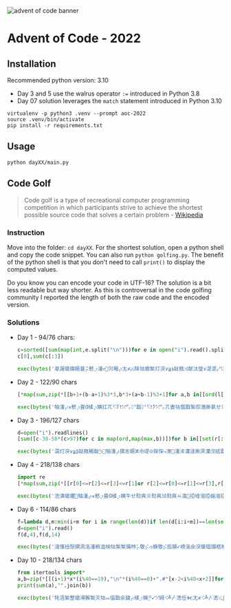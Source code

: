 ![advent of code banner](https://camo.githubusercontent.com/45e775d95451f2bda211ee757d1a959671cf4c762feb1e7ccaca59925704e333/68747470733a2f2f626c6f67732e7361702e636f6d2f77702d636f6e74656e742f75706c6f6164732f323032302f31312f456b616f5151545845414d4134424e2e6a7067)

# Advent of Code - 2022

## Installation

Recommended python version: 3.10
- Day 3 and 5 use the walrus operator `:=` introduced in Python 3.8
- Day 07 solution leverages the `match` statement introduced in Python 3.10

```shell
virtualenv -p python3 .venv --prompt aoc-2022
source .venv/bin/activate
pip install -r requirements.txt
```

## Usage

```shell
python dayXX/main.py
```

## Code Golf

> Code golf is a type of recreational computer programming competition in which participants strive to achieve the shortest possible source code that solves a certain problem - [Wikipedia](https://en.wikipedia.org/wiki/Code_golf)

### Instruction
Move into the folder: `cd dayXX`. For the shortest solution, open a python shell and copy the code snippet.
You can also run `python golfing.py`. The benefit of the python shell is that you don't need to call `print()`
to display the computed values.

Do you know you can encode your code in UTF-16? The solution is a bit less readable but way shorter.
As this is controversal in the code golfing community I reported the length of both the raw code and the encoded version.

### Solutions
- Day 1 - 94/76 chars:
    ```Python
    c=sorted([sum(map(int,e.split("\n")))for e in open("i").read().split("\n\n")])
    c[0],sum(c[:3])
    ```
    ```Python
    exec(bytes('㵣潳瑲摥嬨畳⡭慭⡰湩ⱴ⹥灳楬⡴尢≮⤩昩牯攠椠⁮灯湥∨≩⸩敲摡⤨献汰瑩∨湜湜⤢⥝瀊楲瑮挨せⱝ畳⡭季㌺⥝ ','u16')[2:])
    ```
- Day 2 - 122/90 chars
    ```Python
    [*map(sum,zip(*[[b+1+(b-a+1)%3*3,b*3+(a+b-1)%3+1]for a,b in[[ord(l[0])-65,ord(l[2])-88]for l in open("i").readlines()]]))]
    ```
    ```Python
    exec(bytes('牰湩⡴⩛慭⡰畳Ɑ楺⡰嬪扛ㄫ⠫ⵢ⭡⤱㌥㌪戬㌪⠫⭡ⵢ⤱㌥ㄫ晝牯愠戬椠孮潛摲氨せ⥝㘭ⰵ牯⡤孬崲⴩㠸晝牯氠椠⁮灯湥∨≩⸩敲摡楬敮⡳崩⥝崩 ','u16')[2:])
    ```
- Day 3 - 196/127 chars
    ```Python
    d=open("i").readlines()
    [sum([c-38-58*(c>97)for c in map(ord,map(max,b))])for b in[[set(r[:len(r)//2])&set(r[len(r)//2:])for r in d],[set(d[i])&set(d[i+1])&set(d[i+2])for i in range(0,len(d),3)]]]
    ```
    ```Python
    exec(bytes('㵤灯湥∨≩⸩敲摡楬敮⡳਩牰湩⡴獛浵嬨ⵣ㠳㔭⨸挨㤾⤷潦⁲⁣湩洠灡漨摲洬灡洨硡戬⤩⥝潦⁲⁢湩孛敳⡴孲氺湥爨⼩㈯⥝猦瑥爨汛湥爨⼩㈯崺昩牯爠椠⁮嵤嬬敳⡴孤嵩☩敳⡴孤⭩崱☩敳⡴孤⭩崲昩牯椠椠⁮慲杮⡥ⰰ敬⡮⥤㌬崩嵝 ','u16')[2:])
    ```
- Day 4 - 218/138 chars
    ```Python
    import re
    [*map(sum,zip(*[[r[0]<=r[2]<=r[3]<=r[1]or r[2]<=r[0]<=r[1]<=r[3],r[0]<=r[2]<=r[1]or r[2]<=r[0]<=r[3]]for r in[list(map(int,re.search(r"(\d+)-(\d+),(\d+)-(\d+)",l).groups()))for l in open("i").readlines()]]))]
    ```
    ```Python
    exec(bytes('浩潰瑲爠੥牰湩⡴⩛慭⡰畳Ɑ楺⡰嬪牛せ㱝爽㉛㱝爽㍛㱝爽ㅛ潝⁲孲崲㴼孲崰㴼孲崱㴼孲崳爬せ㱝爽㉛㱝爽ㅛ潝⁲孲崲㴼孲崰㴼孲崳晝牯爠椠孮楬瑳洨灡椨瑮爬⹥敳牡档爨⠢摜⤫⠭摜⤫⠬摜⤫⠭摜⤫Ⱒ⥬朮潲灵⡳⤩昩牯氠椠⁮灯湥∨≩⸩敲摡楬敮⡳崩⥝崩 ','u16')[2:])
    ```
- Day 6 - 114/86 chars
    ```Python
    f=lambda d,m:min(i+m for i in range(len(d))if len(d[i:i+m])==len(set(d[i:i+m])))
    d=open("i").read()
    f(d,4),f(d,14)
    ```
    ```Python
    exec(bytes('㵦慬扭慤搠洬洺湩椨洫映牯椠椠⁮慲杮⡥敬⡮⥤椩⁦敬⡮孤㩩⭩嵭㴩氽湥猨瑥搨楛椺洫⥝⤩搊漽数⡮椢⤢爮慥⡤਩牰湩⡴⡦Ɽ⤴昬搨ㄬ⤴ ','u16')[2:])
    ```
- Day 10 - 218/134 chars
    ```Python
    from itertools import*
    a,b=zip(*[[(i+1)*x*(i%40==19),"\n"*(i%40==0)+".#"[x-2<i%40<x+2]]for i,x in enumerate(accumulate([1]+[int(x)if x[-1].isdigit()else 0 for x in open("i").read().split()]))])
    print(sum(a),"".join(b))
    ```
    ```Python
    exec(bytes('牦浯椠整瑲潯獬椠灭牯⩴愊戬氽獩⡴楺⡰嬪⡛⭩⤱砪⠪╩〴㴽㤱Ⱙ尢≮⠪╩〴㴽⤰∫⌮嬢⵸㰲╩〴砼㈫嵝潦⁲Ⱪ⁸湩攠畮敭慲整愨捣浵汵瑡⡥ㅛ⭝楛瑮砨椩⁦學ㄭ⹝獩楤楧⡴攩獬⁥‰潦⁲⁸湩漠数⡮椢⤢爮慥⡤⸩灳楬⡴崩⤩⥝਩牰湩⡴畳⡭⥡∬⸢潪湩戨⤩','u16')[2:])
    ```
